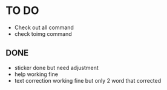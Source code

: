 # TO DO

- Check out all command
- check toimg command

## DONE

- sticker done but need adjustment
- help working fine
- text correction working fine but only 2 word that corrected
